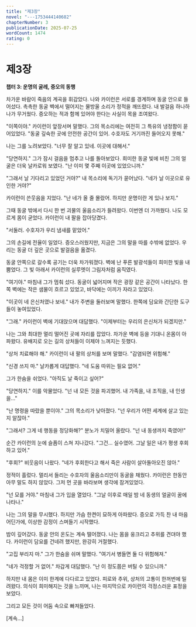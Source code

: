 ```yaml
---
title: "제3장"
novel: "---1753444140682"
chapterNumber: 3
publicationDate: 2025-07-25
wordCount: 1474
rating: 0
---
```


# 제3장

**챕터 3: 운명의 굴레, 증오의 동행**

차가운 바람이 죽음의 계곡을 휘감았다. 나와 카이런은 서로를 경계하며 동굴 안으로 들어섰다. 촉촉한 동굴 벽에서 떨어지는 물방울 소리가 정적을 깨뜨렸다. 내 발걸음 하나하나가 무거웠다. 증오하는 적과 함께 있어야 한다는 사실이 목을 조여왔다.

"이쪽이야." 카이런이 앞장서며 말했다. 그의 목소리에는 여전히 그 특유의 냉정함이 묻어있었다. "동굴 깊숙한 곳에 안전한 공간이 있어. 수호자도 거기까진 들어오지 못해."

나는 그를 노려보았다. "너무 잘 알고 있네. 이곳에 대해서."

"당연하지." 그가 잠시 걸음을 멈추고 나를 돌아보았다. 희미한 동굴 빛에 비친 그의 얼굴은 더욱 날카로워 보였다. "난 이미 몇 주째 이곳에 있었으니까."

"그래서 날 기다리고 있었던 거야?" 내 목소리에 독기가 묻어났다. "네가 날 이곳으로 유인한 거야?"

카이런이 쓴웃음을 지었다. "난 네가 올 줄 몰랐어. 하지만 운명이란 게 있나 보지."

그때 동굴 밖에서 다시 한 번 괴물의 울음소리가 들려왔다. 이번엔 더 가까웠다. 나도 모르게 몸이 굳었다. 카이런이 내 팔을 잡아당겼다.

"서둘러. 수호자가 우리 냄새를 맡았어."

그의 손길에 전율이 일었다. 증오스러웠지만, 지금은 그의 말을 따를 수밖에 없었다. 우리는 동굴 더 깊은 곳으로 발걸음을 옮겼다. 

동굴 안쪽으로 갈수록 공기는 더욱 차가워졌다. 벽에 난 푸른 발광석들이 희미한 빛을 내뿜었다. 그 빛 아래서 카이런의 실루엣이 그림자처럼 움직였다. 

"여기야." 마침내 그가 멈춰 섰다. 동굴이 넓어지며 작은 광장 같은 공간이 나타났다. 한쪽 벽에는 작은 샘물이 흐르고 있었고, 바닥에는 이끼가 자라고 있었다.

"이곳이 네 은신처였나 보네." 내가 주변을 둘러보며 말했다. 한쪽에 담요와 간단한 도구들이 놓여있었다.

"그래." 카이런이 벽에 기대앉으며 대답했다. "이제부터는 우리의 은신처가 되겠지만."

나는 그와 최대한 멀리 떨어진 곳에 자리를 잡았다. 차가운 벽에 등을 기대니 온몸이 아파왔다. 유배지로 오는 길의 상처들이 이제야 느껴지는 듯했다.

"상처 치료해야 해." 카이런이 내 팔의 상처를 보며 말했다. "감염되면 위험해."

"신경 쓰지 마." 날카롭게 대답했다. "네 도움 따위는 필요 없어."

그가 한숨을 쉬었다. "아직도 날 죽이고 싶어?"

"당연하지." 이를 악물었다. "넌 내 모든 것을 파괴했어. 내 가족을, 내 조직을, 내 인생을..."

"난 명령을 따랐을 뿐이야." 그의 목소리가 낮아졌다. "넌 우리가 어떤 세계에 살고 있는지 알잖아."

"그래서? 그게 네 행동을 정당화해?" 분노가 치밀어 올랐다. "넌 내 동생까지 죽였어!"

순간 카이런의 눈에 슬픔이 스쳐 지나갔다. "그건... 실수였어. 그날 일은 내가 평생 후회하고 있어."

"후회?" 비웃음이 나왔다. "네가 후회한다고 해서 죽은 사람이 살아돌아오진 않아."

정적이 흘렀다. 멀리서 들리는 수호자의 울음소리만이 동굴을 채웠다. 카이런은 한동안 아무 말도 하지 않았다. 그저 먼 곳을 바라보며 생각에 잠겨있었다.

"넌 모를 거야." 마침내 그가 입을 열었다. "그날 이후로 매일 밤 네 동생의 얼굴이 꿈에 나타나."

나는 그의 말을 무시했다. 하지만 가슴 한켠이 묘하게 아파왔다. 증오로 가득 찬 내 마음 어딘가에, 이상한 감정이 스며들기 시작했다.

밤이 깊어갔다. 동굴 안의 온도는 계속 떨어졌다. 나는 몸을 웅크리고 추위를 견뎌야 했다. 카이런이 담요를 건네려 했지만, 완강히 거절했다.

"고집 부리지 마." 그가 한숨을 쉬며 말했다. "여기서 병들면 둘 다 위험해져."

"네가 걱정할 거 없어." 차갑게 대답했다. "난 이 정도쯤은 버틸 수 있으니까."

하지만 내 몸은 이미 한계에 다다르고 있었다. 피로와 추위, 상처의 고통이 한꺼번에 밀려왔다. 의식이 희미해지는 것을 느끼며, 나는 마지막으로 카이런의 걱정스러운 표정을 보았다.

그리고 모든 것이 어둠 속으로 빠져들었다.

[계속...]